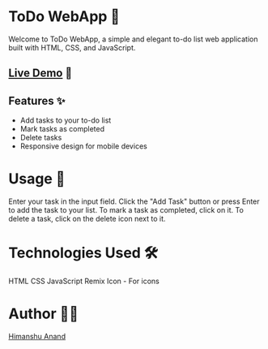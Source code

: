 # ToDo WebApp 📝

Welcome to ToDo WebApp, a simple and elegant to-do list web application built with HTML, CSS, and JavaScript.

## [Live Demo](https://todotasksbyanshu.netlify.app/) 🚀



## Features ✨

- Add tasks to your to-do list
- Mark tasks as completed
- Delete tasks
- Responsive design for mobile devices

# Usage 🎯
Enter your task in the input field.
Click the "Add Task" button or press Enter to add the task to your list.
To mark a task as completed, click on it.
To delete a task, click on the delete icon next to it.

# Technologies Used 🛠️
HTML
CSS
JavaScript
Remix Icon - For icons
# Author 🧑‍💻
[Himanshu Anand](https://www.linkedin.com/in/himanshu-anand-3486ab2b2/)